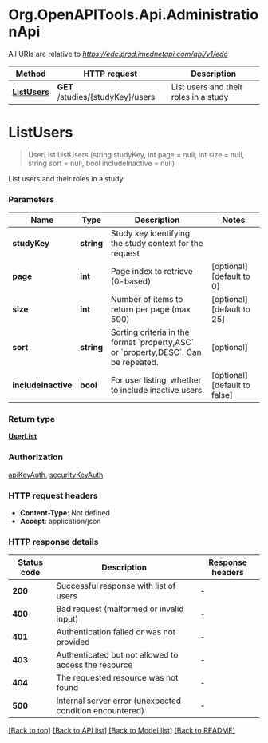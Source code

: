 # Org.OpenAPITools.Api.AdministrationApi

All URIs are relative to *https://edc.prod.imednetapi.com/api/v1/edc*

| Method | HTTP request | Description |
|--------|--------------|-------------|
| [**ListUsers**](AdministrationApi.md#listusers) | **GET** /studies/{studyKey}/users | List users and their roles in a study |

<a id="listusers"></a>
# **ListUsers**
> UserList ListUsers (string studyKey, int page = null, int size = null, string sort = null, bool includeInactive = null)

List users and their roles in a study


### Parameters

| Name | Type | Description | Notes |
|------|------|-------------|-------|
| **studyKey** | **string** | Study key identifying the study context for the request |  |
| **page** | **int** | Page index to retrieve (0-based) | [optional] [default to 0] |
| **size** | **int** | Number of items to return per page (max 500) | [optional] [default to 25] |
| **sort** | **string** | Sorting criteria in the format &#x60;property,ASC&#x60; or &#x60;property,DESC&#x60;. Can be repeated. | [optional]  |
| **includeInactive** | **bool** | For user listing, whether to include inactive users | [optional] [default to false] |

### Return type

[**UserList**](UserList.md)

### Authorization

[apiKeyAuth](../README.md#apiKeyAuth), [securityKeyAuth](../README.md#securityKeyAuth)

### HTTP request headers

 - **Content-Type**: Not defined
 - **Accept**: application/json


### HTTP response details
| Status code | Description | Response headers |
|-------------|-------------|------------------|
| **200** | Successful response with list of users |  -  |
| **400** | Bad request (malformed or invalid input) |  -  |
| **401** | Authentication failed or was not provided |  -  |
| **403** | Authenticated but not allowed to access the resource |  -  |
| **404** | The requested resource was not found |  -  |
| **500** | Internal server error (unexpected condition encountered) |  -  |

[[Back to top]](#) [[Back to API list]](../../README.md#documentation-for-api-endpoints) [[Back to Model list]](../../README.md#documentation-for-models) [[Back to README]](../../README.md)

